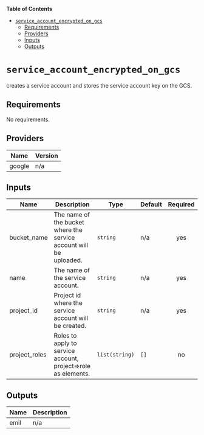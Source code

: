 <!-- START doctoc generated TOC please keep comment here to allow auto update -->
<!-- DON'T EDIT THIS SECTION, INSTEAD RE-RUN doctoc TO UPDATE -->
**Table of Contents**

- [`service_account_encrypted_on_gcs`](#service_account_encrypted_on_gcs)
  - [Requirements](#requirements)
  - [Providers](#providers)
  - [Inputs](#inputs)
  - [Outputs](#outputs)

<!-- END doctoc generated TOC please keep comment here to allow auto update -->

# `service_account_encrypted_on_gcs`

creates a service account and stores the service account key on the GCS.

<!-- BEGINNING OF PRE-COMMIT-TERRAFORM DOCS HOOK -->
## Requirements

No requirements.

## Providers

| Name | Version |
|------|---------|
| google | n/a |

## Inputs

| Name | Description | Type | Default | Required |
|------|-------------|------|---------|:--------:|
| bucket\_name | The name of the bucket where the service account will be uploaded. | `string` | n/a | yes |
| name | The name of the service account. | `string` | n/a | yes |
| project\_id | Project id where the service account will be created. | `string` | n/a | yes |
| project\_roles | Roles to apply to service account, project=>role as elements. | `list(string)` | `[]` | no |

## Outputs

| Name | Description |
|------|-------------|
| emil | n/a |

<!-- END OF PRE-COMMIT-TERRAFORM DOCS HOOK -->
